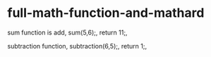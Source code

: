 # full-math-function-and-mathard
sum function is add,
sum(5,6);,
return 11;,

subtraction function,
subtraction(6,5);,
return 1;,
